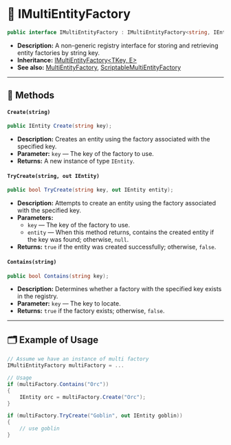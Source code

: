 # 🧩 IMultiEntityFactory

```csharp
public interface IMultiEntityFactory : IMultiEntityFactory<string, IEntity>
```

- **Description:** A non-generic registry interface for storing and retrieving entity factories by string key.
- **Inheritance:** [IMultiEntityFactory\<TKey, E>](IMultiEntityFactory%601.md)
- **See also:** [MultiEntityFactory](MultiEntityFactory.md), [ScriptableMultiEntityFactory](ScriptableMultiEntityFactory.md)

---

## 🏹 Methods

#### `Create(string)`

```csharp
public IEntity Create(string key);  
```

- **Description:** Creates an entity using the factory associated with the specified key.
- **Parameter:** `key` — The key of the factory to use.
- **Returns:** A new instance of type `IEntity`.

#### `TryCreate(string, out IEntity)`

```csharp
public bool TryCreate(string key, out IEntity entity);  
```

- **Description:** Attempts to create an entity using the factory associated with the specified key.
- **Parameters:**
  - `key` — The key of the factory to use.
  - `entity` — When this method returns, contains the created entity if the key was found; otherwise, `null`.
- **Returns:** `true` if the entity was created successfully; otherwise, `false`.

#### `Contains(string)`

```csharp
public bool Contains(string key);  
```

- **Description:** Determines whether a factory with the specified key exists in the registry.
- **Parameter:** `key` — The key to locate.
- **Returns:** `true` if the factory exists; otherwise, `false`.

---

## 🗂 Example of Usage

```csharp
// Assume we have an instance of multi factory  
IMultiEntityFactory multiFactory = ...

// Usage  
if (multiFactory.Contains("Orc"))  
{  
    IEntity orc = multiFactory.Create("Orc");  
}

if (multiFactory.TryCreate("Goblin", out IEntity goblin))  
{  
    // use goblin  
}  
```